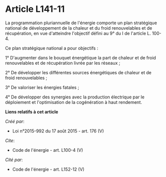 # Article L141-11

La programmation pluriannuelle de l'énergie comporte un plan stratégique national de développement de la chaleur et du froid
renouvelables et de récupération, en vue d'atteindre l'objectif défini au 9° du I de l'article L. 100-4. 

Ce plan stratégique national a pour objectifs : 

1° D'augmenter dans le bouquet énergétique la part de chaleur et de froid renouvelables et de récupération livrée par les
réseaux ; 

2° De développer les différentes sources énergétiques de chaleur et de froid renouvelables ; 

3° De valoriser les énergies fatales ; 

4° De développer des synergies avec la production électrique par le déploiement et l'optimisation de la cogénération à haut
rendement.

**Liens relatifs à cet article**

_Créé par_:

  - Loi n°2015-992 du 17 août 2015 - art. 176 (V)

_Cite_:

  - Code de l'énergie - art. L100-4 (V)

_Cité par_:

  - Code de l'énergie - art. L152-12 (V)

